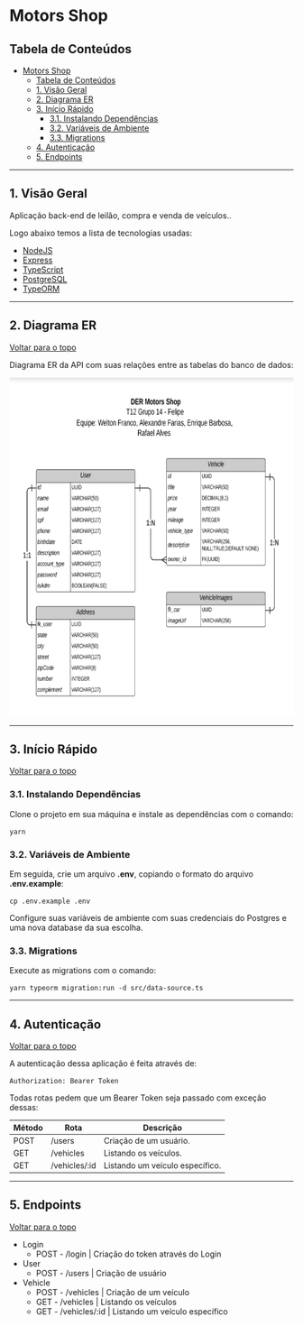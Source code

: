 # Motors Shop

## Tabela de Conteúdos

- [Motors Shop](#motors-shop)
  - [Tabela de Conteúdos](#tabela-de-conteúdos)
  - [1. Visão Geral](#1-visão-geral)
  - [2. Diagrama ER](#2-diagrama-er)
  - [3. Início Rápido](#3-início-rápido)
    - [3.1. Instalando Dependências](#31-instalando-dependências)
    - [3.2. Variáveis de Ambiente](#32-variáveis-de-ambiente)
    - [3.3. Migrations](#33-migrations)
  - [4. Autenticação](#4-autenticação)
  - [5. Endpoints](#5-endpoints)

---

## 1. Visão Geral

Aplicação back-end de leilão, compra e venda de veículos..

Logo abaixo temos a lista de tecnologias usadas:

- [NodeJS](https://nodejs.org/en/)
- [Express](https://expressjs.com/pt-br/)
- [TypeScript](https://www.typescriptlang.org/)
- [PostgreSQL](https://www.postgresql.org/)
- [TypeORM](https://typeorm.io/)

---

## 2. Diagrama ER

[ Voltar para o topo ](#tabela-de-conteúdos)

Diagrama ER da API com suas relações entre as tabelas do banco de dados:

<img src="./src/utils/DER.png" height="600px">

---

## 3. Início Rápido

[ Voltar para o topo ](#tabela-de-conteúdos)

### 3.1. Instalando Dependências

Clone o projeto em sua máquina e instale as dependências com o comando:

```shell
yarn
```

### 3.2. Variáveis de Ambiente

Em seguida, crie um arquivo **.env**, copiando o formato do arquivo **.env.example**:

```
cp .env.example .env
```

Configure suas variáveis de ambiente com suas credenciais do Postgres e uma nova database da sua escolha.

### 3.3. Migrations

Execute as migrations com o comando:

```
yarn typeorm migration:run -d src/data-source.ts
```

---

## 4. Autenticação

[ Voltar para o topo ](#tabela-de-conteúdos)

A autenticação dessa aplicação é feita através de:

```
Authorization: Bearer Token
```

Todas rotas pedem que um Bearer Token seja passado com exceção dessas:

| Método | Rota          | Descrição                       |
| ------ | ------------- | ------------------------------- |
| POST   | /users        | Criação de um usuário.          |
| GET    | /vehicles     | Listando os veículos.           |
| GET    | /vehicles/:id | Listando um veículo específico. |

---

## 5. Endpoints

[ Voltar para o topo ](#tabela-de-conteúdos)

- Login
  - POST - /login | Criação do token através do Login
- User
  - POST - /users | Criação de usuário
- Vehicle
  - POST - /vehicles | Criação de um veículo
  - GET - /vehicles | Listando os veículos
  - GET - /vehicles/:id | Listando um veículo específico
